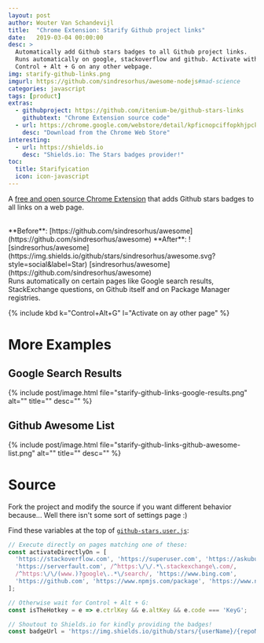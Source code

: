 ```yaml
---
layout: post
author: Wouter Van Schandevijl
title:  "Chrome Extension: Starify Github project links"
date:   2019-03-04 00:00:00
desc: >
  Automatically add Github stars badges to all Github project links.
  Runs automatically on google, stackoverflow and github. Activate with
  Control + Alt + G on any other webpage.
img: starify-github-links.png
imgurl: https://github.com/sindresorhus/awesome-nodejs#mad-science
categories: javascript
tags: [product]
extras:
  - githubproject: https://github.com/itenium-be/github-stars-links
    githubtext: "Chrome Extension source code"
  - url: https://chrome.google.com/webstore/detail/kpficnopciffopkhjpckhkgmnlakcmig
    desc: "Download from the Chrome Web Store"
interesting:
  - url: https://shields.io
    desc: "Shields.io: The Stars badges provider!"
toc:
  title: Starifyication
  icon: icon-javascript
---
```


A [free and open source Chrome Extension](https://chrome.google.com/webstore/detail/kpficnopciffopkhjpckhkgmnlakcmig)
that adds Github stars badges to all links on a web page.

<br>
**Before**: [https://github.com/sindresorhus/awesome](https://github.com/sindresorhus/awesome)  
**After**: ![sindresorhus/awesome](https://img.shields.io/github/stars/sindresorhus/awesome.svg?style=social&label=Star) [sindresorhus/awesome](https://github.com/sindresorhus/awesome)  


<!--more-->

<br>
Runs automatically on certain pages like Google search results, StackExchange questions,
on Github itself and on Package Manager registries.

{% include kbd k="Control+Alt+G" l="Activate on ay other page" %}


# More Examples

## Google Search Results

{% include post/image.html file="starify-github-links-google-results.png" alt="" title="" desc="" %}


## Github Awesome List

{% include post/image.html file="starify-github-links-github-awesome-list.png" alt="" title="" desc="" %}




# Source

Fork the project and modify the source if you want different behavior because... Well there isn't
some sort of settings page :)

Find these variables at the top of [`github-stars.user.js`](https://github.com/itenium-be/github-stars-links/blob/master/github-stars.user.js):

```javascript
// Execute directly on pages matching one of these:
const activateDirectlyOn = [
  'https://stackoverflow.com', 'https://superuser.com', 'https://askubuntu.com',
  'https://serverfault.com', /^https:\/\/.*\.stackexchange\.com/,
  /^https:\/\/(www.)?google\..*\/search/, 'https://www.bing.com',
  'https://github.com', 'https://www.npmjs.com/package', 'https://www.nuget.org/packages',
];

// Otherwise wait for Control + Alt + G:
const isTheHotkey = e => e.ctrlKey && e.altKey && e.code === 'KeyG';

// Shoutout to Shields.io for kindly providing the badges!
const badgeUrl = 'https://img.shields.io/github/stars/{userName}/{repoName}.svg?style=social&label=Star';
```
